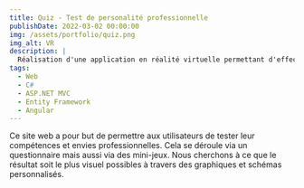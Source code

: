 ```yaml
---
title: Quiz - Test de personalité professionnelle
publishDate: 2022-03-02 00:00:00
img: /assets/portfolio/quiz.png
img_alt: VR
description: |
  Réalisation d'une application en réalité virtuelle permettant d'effectuer une revue de conception
tags:
  - Web
  - C#
  - ASP.NET MVC
  - Entity Framework
  - Angular
---
```


Ce site web a pour but de permettre aux utilisateurs de tester leur compétences et envies professionnelles.
Cela se déroule via un questionnaire mais aussi via des mini-jeux.
Nous cherchons à ce que le résultat soit le plus visuel possibles à travers des graphiques et schémas personnalisés.
